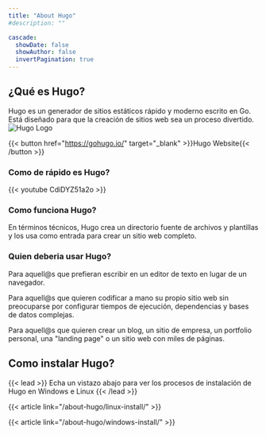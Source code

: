 ```yaml
---
title: "About Hugo"
#description: ""

cascade:
  showDate: false
  showAuthor: false
  invertPagination: true
---
```


## ¿Qué es Hugo?

Hugo es un generador de sitios estáticos rápido y moderno escrito en Go. Está diseñado para que la creación de sitios web sea un proceso divertido.
![Hugo Logo](https://www.digitalkode.com/images/uploads/%e3%81%b2%e3%82%89%e3%81%8c%e3%81%aa.png)

{{< button href="https://gohugo.io/" target="_blank" >}}Hugo Website{{< /button >}}

### Como de rápido es Hugo?

{{< youtube CdiDYZ51a2o >}}

### Como funciona Hugo? 

En términos técnicos, Hugo crea un directorio fuente de archivos y plantillas y los usa como entrada para crear un sitio web completo.

### Quien deberia usar Hugo?

Para aquell@s que prefieran escribir en un editor de texto en lugar de un navegador.

Para aquell@s que quieren codificar a mano su propio sitio web sin preocuparse por configurar tiempos de ejecución, dependencias y bases de datos complejas.

Para aquell@s que quieren crear un blog, un sitio de empresa, un portfolio personal, una "landing page" o un sitio web con miles de páginas.

## Como instalar Hugo?

{{< lead >}}
Echa un vistazo abajo para ver los procesos de instalación de Hugo en Windows e Linux
{{< /lead >}}

{{< article link="/about-hugo/linux-install/" >}}

{{< article link="/about-hugo/windows-install/" >}}




